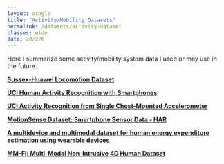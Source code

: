 ```yaml
---
layout: single
title: "Activity/Mobility Datasets"
permalink: /datasets/activity-dataset
classes: wide
date: 20/2/6
---
```


Here I summarize some activity/mobility system data I used or may use in the future.

[**Sussex-Huawei Locomotion Dataset**](http://www.shl-dataset.org/)

[**UCI Human Activity Recognition with Smartphones**](https://www.kaggle.com/uciml/human-activity-recognition-with-smartphones)

[**UCI Activity Recognition from Single Chest-Mounted Accelerometer**](https://data.world/uci/activity-recognition-from-single-chest-mounted-accelerometer)

[**MotionSense Dataset: Smartphone Sensor Data - HAR**](https://www.kaggle.com/malekzadeh/motionsense-dataset)

[**A multidevice and multimodal dataset for human energy expenditure estimation using wearable devices**](https://www.nature.com/articles/s41597-022-01643-5)

**[MM-Fi: Multi-Modal Non-Intrusive 4D Human Dataset](https://ntu-aiot-lab.github.io/mm-fi)**
